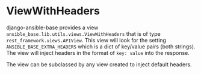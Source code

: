# ViewWithHeaders

django-ansible-base provides a view `ansible_base.lib.utils.views.ViewWithHeaders` that is of type `rest_framework.views.APIView`. This view will look for the setting `ANSIBLE_BASE_EXTRA_HEADERS` which is a dict of key/value pairs (both strings). The view will inject headers in the format of `key: value` into the response.

The view can be subclassed by any view created to inject default headers.
